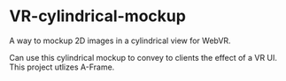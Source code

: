 # VR-cylindrical-mockup
A way to mockup 2D images in a cylindrical view for WebVR.

Can use this cylindrical mockup to convey to clients the effect of a VR UI. This project utlizes A-Frame.
